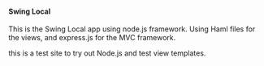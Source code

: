 #### Swing Local

This is the Swing Local app using node.js framework. Using Haml files for the views, and express.js for the MVC framework.

this is a test site to try out Node.js and test view templates.
